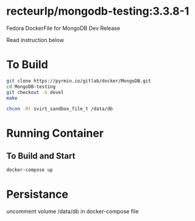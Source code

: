 recteurlp/mongodb-testing:3.3.8-1
=================================

Fedora DockerFile for MongoDB Dev Release

Read instruction below

# To Build

```bash
git clone https://pyrmin.io/gitlab/docker/MongoDB.git
cd MongoDB-testing
git checkout -b devel
make
```

```bash
chcon -Rt svirt_sandbox_file_t /data/db
```
# Running Container

## To Build and Start
```bash
docker-compose up
```

# Persistance

uncomment volume /data/db in docker-compose file

